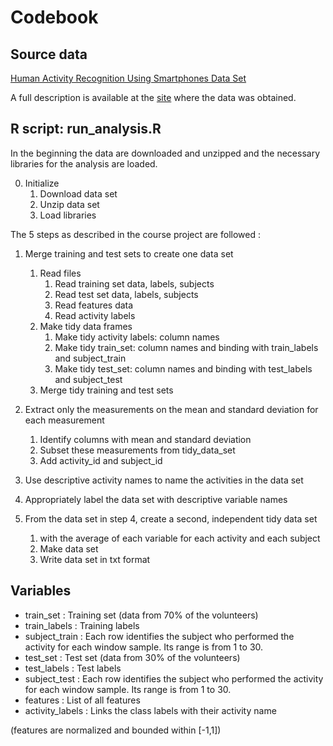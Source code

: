 # Codebook



##	Source data

[Human Activity Recognition Using Smartphones Data Set](https://d396qusza40orc.cloudfront.net/getdata%2Fprojectfiles%2FUCI%20HAR%20Dataset.zip)

A full description is available at the [site](http://archive.ics.uci.edu/ml/datasets/Human+Activity+Recognition+Using+Smartphones) where the data was obtained.



##	R script: run_analysis.R

In the beginning the data are downloaded and unzipped and the necessary libraries for the analysis are loaded.

0. Initialize
    1. Download data set
    2. Unzip data set
    3. Load libraries


The 5 steps as described in the course project are followed :

1.	Merge training and test sets to create one data set
    1. Read files
        1.	Read training set data, labels, subjects
        2.	Read test set data, labels, subjects
        3.	Read features data
        4.	Read activity labels
    2.	Make tidy data frames
        1.	Make tidy activity labels: column names
    	2.  Make tidy train_set: column names and binding with train_labels and subject_train
        3.  Make tidy test_set: column names and binding with test_labels and subject_test
    3.	Merge tidy training and test sets

2.	Extract only the measurements on the mean and standard deviation for each measurement
    1.	Identify columns with mean and standard deviation
    2.	Subset these measurements from tidy_data_set
    3.	Add activity_id and subject_id

3.	Use descriptive activity names to name the activities in the data set

4.	Appropriately label the data set with descriptive variable names

5.	From the data set in step 4, create a second, independent tidy data set 
    1.	with the average of each variable for each activity and each subject
    2.	Make data set
    3.	Write data set in txt format



##	Variables

* train_set : Training set (data from 70% of the volunteers)
* train_labels : Training labels
* subject_train : Each row identifies the subject who performed the activity for each window sample. Its range is from 1 to 30. 
* test_set : Test set (data from 30% of the volunteers)
* test_labels : Test labels
* subject_test : Each row identifies the subject who performed the activity for each window sample. Its range is from 1 to 30.
* features : List of all features
* activity_labels : Links the class labels with their activity name


(features are normalized and bounded within [-1,1])

